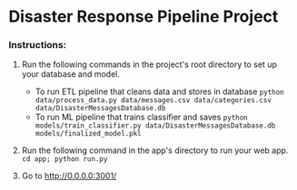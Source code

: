 # Disaster Response Pipeline Project

### Instructions:
1. Run the following commands in the project's root directory to set up your database and model.

    - To run ETL pipeline that cleans data and stores in database
        `python data/process_data.py data/messages.csv data/categories.csv data/DisasterMessagesDatabase.db`
    - To run ML pipeline that trains classifier and saves
        `python models/train_classifier.py data/DisasterMessagesDatabase.db models/finalized_model.pkl`

2. Run the following command in the app's directory to run your web app.
    `cd app; python run.py`

3. Go to http://0.0.0.0:3001/
